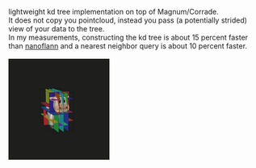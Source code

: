 lightweight kd tree implementation on top of Magnum/Corrade.\
It does not copy you pointcloud, instead you pass (a potentially strided) view
of your data to the tree.\
In my measurements, constructing the kd tree is about 15 percent faster than [nanoflann](https://github.com/jlblancoc/nanoflann)
and a nearest neighbor query is about 10 percent faster.\
\
![Alt Text](https://github.com/Janos95/kdtree/blob/master/kdtree.gif)

